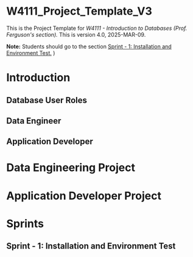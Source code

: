 # W4111_Project_Template_V3

This is the Project Template for _W4111 - Introduction to Databases (Prof. Ferguson's section)._ This is version
4.0, 2025-MAR-09.

__Note:__ Students should go to the section 
[Sprint - 1: Installation and Environment Test.](#sprint---1-installation-and-environment-test)
)

# Introduction

## Database User Roles

## Data Engineer

## Application Developer

# Data Engineering Project

# Application Developer Project

# Sprints

## Sprint - 1: Installation and Environment Test


